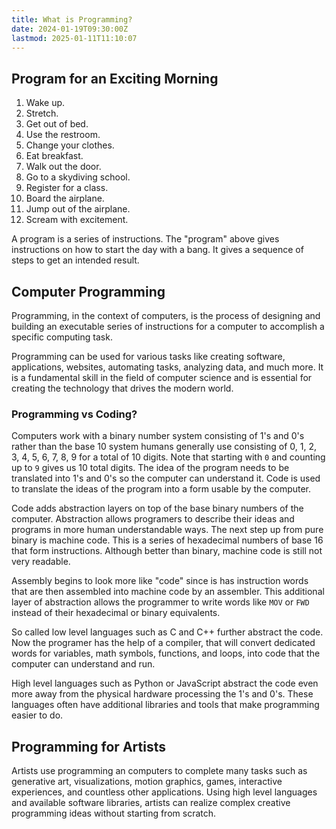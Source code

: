 ```yaml
---
title: What is Programming?
date: 2024-01-19T09:30:00Z
lastmod: 2025-01-11T11:10:07
---
```


## Program for an Exciting Morning

1. Wake up.
2. Stretch.
3. Get out of bed.
4. Use the restroom.
5. Change your clothes.
6. Eat breakfast.
7. Walk out the door.
8. Go to a skydiving school.
9. Register for a class.
10. Board the airplane.
11. Jump out of the airplane.
12. Scream with excitement.

A program is a series of instructions. The "program" above gives instructions on how to start the day with a bang. It gives a sequence of steps to get an intended result.

## Computer Programming

Programming, in the context of computers, is the process of designing and building an executable series of instructions for a computer to accomplish a specific computing task.

Programming can be used for various tasks like creating software, applications, websites, automating tasks, analyzing data, and much more. It is a fundamental skill in the field of computer science and is essential for creating the technology that drives the modern world.

### Programming vs Coding?

Computers work with a binary number system consisting of 1's and 0's rather than the base 10 system humans generally use consisting of 0, 1, 2, 3, 4, 5, 6, 7, 8, 9 for a total of 10 digits. Note that starting with `0` and counting up to `9` gives us 10 total digits. The idea of the program needs to be translated into 1's and 0's so the computer can understand it. Code is used to translate the ideas of the program into a form usable by the computer.

Code adds abstraction layers on top of the base binary numbers of the computer. Abstraction allows programers to describe their ideas and programs in more human understandable ways. The next step up from pure binary is machine code. This is a series of hexadecimal numbers of base 16 that form instructions. Although better than binary, machine code is still not very readable.

Assembly begins to look more like "code" since is has instruction words that are then assembled into machine code by an assembler. This additional layer of abstraction allows the programmer to write words like `MOV` or `FWD` instead of their hexadecimal or binary equivalents.

So called low level languages such as C and C++ further abstract the code. Now the programer has the help of a compiler, that will convert dedicated words for variables, math symbols, functions, and loops, into code that the computer can understand and run.

High level languages such as Python or JavaScript abstract the code even more away from the physical hardware processing the 1's and 0's. These languages often have additional libraries and tools that make programming easier to do.

## Programming for Artists

Artists use programming an computers to complete many tasks such as generative art, visualizations, motion graphics, games, interactive experiences, and countless other applications. Using high level languages and available software libraries, artists can realize complex creative programming ideas without starting from scratch.
